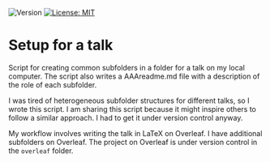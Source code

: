 ![Version](https://img.shields.io/static/v1?label=setup-talk/&message=0.2&color=brightcolor)
[![License: MIT](https://img.shields.io/badge/License-MIT-blue.svg)](https://opensource.org/licenses/MIT)


# Setup for a talk
Script for creating common subfolders in a folder for a talk on my local computer. 
The script also writes a AAAreadme.md file with a description of the role of each subfolder.

I was tired of heterogeneous subfolder structures for different talks, so I wrote this script.
I am sharing this script because it might inspire others to follow a similar approach.
I had to get it under version control anyway.

My workflow involves writing the talk in LaTeX on Overleaf.
I have additional subfolders on Overleaf.
The project on Overleaf is under version control in the `overleaf` folder.
